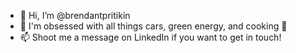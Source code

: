 - 👋 Hi, I’m @brendantpritikin
- 👀 I'm obsessed with all things cars, green energy, and cooking 🥘
- 📫 Shoot me a message on LinkedIn if you want to get in touch!

<!---
-🌱 I’m currently learning lots of different things (projects here, projects there)
--->
<!---
- 💞️ I’m looking to collaborate on ...
--->
<!---
brendantpritikin/brendantpritikin is a ✨ special ✨ repository because its `README.md` (this file) appears on your GitHub profile.
You can click the Preview link to take a look at your changes.
--->
